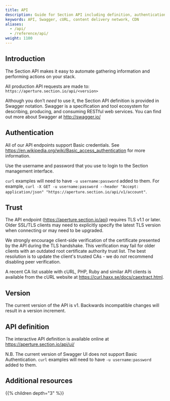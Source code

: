 ```yaml
---
title: API
description: Guide for Section API including definition, authentication, and version.
keywords: API, Swagger, cURL, content delivery network, CDN
aliases:
  - /api/
  - /reference/api/
weight: 1100
---
```


## Introduction

The Section API makes it easy to automate gathering information and performing actions on your stack.

All production API requests are made to: `https://aperture.section.io/api/<version>`

Although you don’t *need* to use it, the Section API definition is provided in Swagger notation. Swagger is a specification and tool ecosystem for describing, producing, and consuming RESTful web services. You can find out more about Swagger at <http://swagger.io/>

## Authentication

All of our API endpoints support Basic credentials. See https://en.wikipedia.org/wiki/Basic_access_authentication for more information.

Use the username and password that you use to login to the Section management interface.

`curl` examples will need to have `-u username:password` added to them. For example, `curl -X GET -u username:password --header "Accept: application/json" "https://aperture.section.io/api/v1/account"`.

## Trust

The API endpoint (https://aperture.section.io/api) requires TLS v1.1 or later. Older SSL/TLS clients may need to explicitly specify the latest TLS version when connecting or may need to be upgraded.

We strongly encourage client-side verification of the certificate presented by the API during the TLS handshake. This verification may fail for older clients with an outdated root certificate authority trust list. The best resolution is to update the client's trusted CAs - we do *not* recommend disabling peer verification.

A recent CA list usable with cURL, PHP, Ruby and similar API clients is available from the cURL website at <https://curl.haxx.se/docs/caextract.html>.

## Version

The current version of the API is v1. Backwards incompatible changes will result in a version increment.

## API definition

The interactive API definition is available online at <https://aperture.section.io/api/ui/>

N.B. The current version of Swagger UI does not support Basic Authentication. `curl` examples will need to have `-u username:password` added to them.

## Additional resources

{{% children depth="3" %}}
